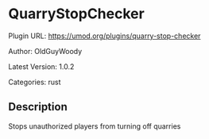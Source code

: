 # QuarryStopChecker

Plugin URL: https://umod.org/plugins/quarry-stop-checker

Author: OldGuyWoody

Latest Version: 1.0.2

Categories: rust

## Description

Stops unauthorized players from turning off quarries
